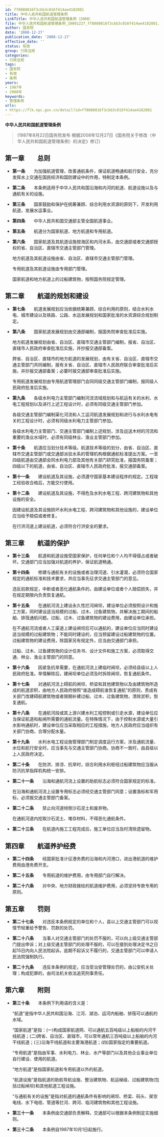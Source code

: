 ```yaml
---
id: ff8080816f3cbb3c016f414ae4182081
title: 中华人民共和国航道管理条例
LinkTitle: 中华人民共和国航道管理条例（2008）
file: 中华人民共和国航道管理条例_20081227_ff8080816f3cbb3c016f414ae4182081.docx
author: 国务院
date: '2008-12-27'
publication_date: '2008-12-27'
effective_date: ''
status: 有效
group: 行政法规
categories:
- 行政法规
tags:
- 国务院
- 有效
- 条例
years:
- 1987年
- 2008年
keywords:
- 管理条例
urls:
- https://flk.npc.gov.cn/detail?id=ff8080816f3cbb3c016f414ae4182081
---
```


**中华人民共和国航道管理条例**

> (1987年8月22日国务院发布 根据2008年12月27日《国务院关于修改〈中华人民共和国航道管理条例〉的决定》修订)

## 第一章　　总则

- **第一条**　　为加强航道管理，改善通航条件，保证航道畅通和航行安全，充分发挥水上交通在国民经济和国防建设中的作用，特制定本条例。

- **第二条**　　本条例适用于中华人民共和国沿海和内河的航道、航道设施以及与通航有关的设施。

- **第三条**　　国家鼓励和保护在统筹兼顾、综合利用水资源的原则下，开发利用航道，发展水运事业。

- **第四条**　　中华人民共和国交通部主管全国航道事业。

- **第五条**　　航道分为国家航道、地方航道和专用航道。

- **第六条**　　国家航道及其航道设施按海区和内河水系，由交通部或者交通部授权的省、自治区、直辖市交通主管部门管理。

  地方航道及其航道设施由省、自治区、直辖市交通主管部门管理。

  专用航道及其航道设施由专用部门管理。

  国家航道和地方航道上的过船建筑物，按照国务院规定管理。

## 第二章　　航道的规划和建设

- **第七条**　　航道发展规划应当依据统筹兼顾、综合利用的原则，结合水利水电、城市建设以及铁路、公路、水运发展规划和国家批准的水资源综合规划制定。

- **第八条**　　国家航道发展规划由交通部编制，报国务院审查批准后实施。

  地方航道发展规划由省、自治区、直辖市交通主管部门编制，报省、自治区、直辖市人民政府审查批准后实施，并抄报交通部备案。

  跨省、自治区、直辖市的地方航道的发展规划，由有关省、自治区、直辖市交通主管部门共同编制，报有关省、自治区、直辖市人民政府联合审查批准后实施，并抄报交通部备案；必要时报交通部审查批准后实施。

  专用航道发展规划由专用航道管理部门会同同级交通主管部门编制，报同级人民政府批准后实施。

- **第九条**　　各级水利电力主管部门编制河流流域规划和与航运有关的水利、水电工程规划以及进行上述工程设计时，必须有同级交通主管部门参加。

  各级交通主管部门编制渠化河流和人工运河航道发展规划和进行与水利水电有关的工程设计时，必须有同级水利电力主管部门参加。

  各级水利电力主管部门、交通主管部门编制上述规划，涉及运送木材的河流和重要的渔业水域时，必须有同级林业、渔业主管部门参加。

- **第十条**　　航道应当划分技术等级。航道技术等级的划分，由省、自治区、直辖市交通主管部门或交通部派驻水系的管理机构根据通航标准提出方案。一至四级航道由交通部会同水利电力部及其他有关部门研究批准，报国务院备案；四级以下的航道，由省、自治区、直辖市人民政府批准，报交通部备案。

- **第十一条**　　建设航道及其设施，必须遵守国家基本建设程序的规定。工程竣工经验收合格后，方能交付使用。

- **第十二条**　　建设航道及其设施，不得危及水利水电工程、跨河建筑物和其他设施的安全。

  因建设航道及其设施损坏水利水电工程、跨河建筑物和其他设施的，建设单位应当给予赔偿或者修复。

  在行洪河道上建设航道，必须符合行洪安全的要求。

## 第三章　　航道的保护

- **第十三条**　　航道和航道设施受国家保护，任何单位和个人均不得侵占或者破坏。交通部门应当加强对航道的养护，保证航道畅通。

- **第十四条**　　修建与通航有关的设施或者治理河道、引水灌溉，必须符合国家规定的通航标准和技术要求，并应当事先征求交通主管部门的意见。

  违反前款规定，中断或者恶化通航条件的，由建设单位或者个人赔偿损失，并在规定期限内负责恢复通航。

- **第十五条**　　在通航河流上建设永久性拦河闸坝，建设单位必须按照设计和施工方案，同时建设适当规模的过船、过木、过鱼建筑物，并解决施工期间的船舶、排筏通航问题。过船、过木、过鱼建筑物的建设费用，由建设单位承担。

  在不通航河流或者人工渠道上建设闸坝后可以通航的，建设单位应当同时建设适当规模的过船建筑物；不能同时建设的，应当预留建设过船建筑物的位置。过船建筑物的建设费用，除国家另有规定外，应当由交通部门承担。

  过船、过木、过鱼建筑物的设计任务书、设计文件和施工方案，必须取得交通、林业、渔业主管部门的同意。

- **第十六条**　　因紧急抗旱需要，在通航河流上建临时闸坝，必须经县级以上人民政府批准。旱情解除后，建闸坝单位必须及时拆除闸坝，恢复通航条件。

- **第十七条**　　对通航河流上碍航的闸坝、桥梁和其他建筑物以及由建筑物所造成的航道淤积，由地方人民政府按照“谁造成碍航谁恢复通航”的原则，责成有关部门改建碍航建筑物或者限期补建过船、过木、过鱼建筑物，清除淤积，恢复通航。

- **第十八条**　　在通航河段或其上游兴建水利工程控制或引走水源，建设单位应当保证航道和船闸所需要的通航流量。在特殊情况下，由于控制水源或大量引水影响通航时，建设单位应当采取相应的工程措施，地方人民政府应当组织有关部门协商，合理分配水量。

- **第十九条**　　水利水电工程设施管理部门制定调度运行方案，涉及通航流量、水位和航行安全时，应当事先与交通主管部门协商。协商不一致时，由县级以上人民政府决定。

- **第二十条**　　在防洪、排涝、抗旱时，综合利用水利枢纽过船建筑物应当服从防汛抗旱指挥机构统一安排。

- **第二十一条**　　沿海和通航河流上设置的助航标志必须符合国家规定的标准。

  在沿海和通航河流上设置专用标志必须经交通主管部门同意；设置渔标和军用标，必须报交通主管部门备案。

- **第二十二条**　　禁止向河道倾倒沙石泥土和废弃物。

  在通航河道内挖取沙石泥土、堆存材料，不得恶化通航条件。

- **第二十三条**　　在航道内施工工程完成后，施工单位应当及时清除遗留物。

## 第四章　　航道养护经费

- **第二十四条**　　经国家批准计征港务费的沿海和内河港口，进出港航道的维护费用由港务费开支。

- **第二十五条**　　专用航道的维护费用，由专用部门自行解决。

- **第二十六条**　　对中央、地方财政拨给的航道维护费用，必须坚持专款专用的原则。

## 第五章　　罚则

- **第二十七条**　　对违反本条例规定的单位和个人，县以上交通主管部门可以视情节轻重给予警告、罚款的处罚。

- **第二十八条**　　当事人对交通主管部门的处罚不服的，可以向上级交通主管部门提出申诉；对上级交通主管部门的处理不服的，可以在接到处理决定书之日起15日内向人民法院起诉。逾期不起诉又不履行的，交通主管部门可以申请人民法院强制执行。

- **第二十九条**　　违反本条例的规定，应当受治安管理处罚的，由公安机关处理；构成犯罪的，由司法机关依法追究刑事责任。

## 第六章　　附则

- **第三十条**　　本条例下列用语的含义是：

  “航道”是指中华人民共和国沿海、江河、湖泊、运河内船舶、排筏可以通航的水域。

  “国家航道”是指：(一)构成国家航道网、可以通航五百吨级以上船舶的内河干线航道；(二)跨省、自治区、直辖市，可以常年通航三百吨级以上船舶的内河干线航道；(三)沿海干线航道和主要海港航道；(四)国家指定的重要航道。

  “专用航道”是指由军事、水利电力、林业、水产等部门以及其他企业事业单位自行建设、使用的航道。

  “地方航道”是指国家航道和专用航道以外的航道。

  “航道设施”是指航道的助航导航设施、整治建筑物、航运梯级、过船建筑物(包括过船闸坝)和其他航道工程设施。

  “与通航有关的设施”是指对航道的通航条件有影响的闸坝、桥梁、码头、架空电线、水下电缆、管道等拦河、跨河、临河建筑物和其他工程设施。

- **第三十一条**　　本条例由交通部负责解释。交通部可以根据本条例制定实施细则。

- **第三十二条**　　本条例自1987年10月1日起施行。
